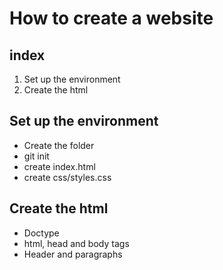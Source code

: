 # How to create a website 

## index 
1. Set up the environment 
1. Create the html



## Set up the environment
- Create the folder 
- git init
- create index.html
- create css/styles.css

## Create the html
- Doctype
- html, head and body tags
- Header and paragraphs